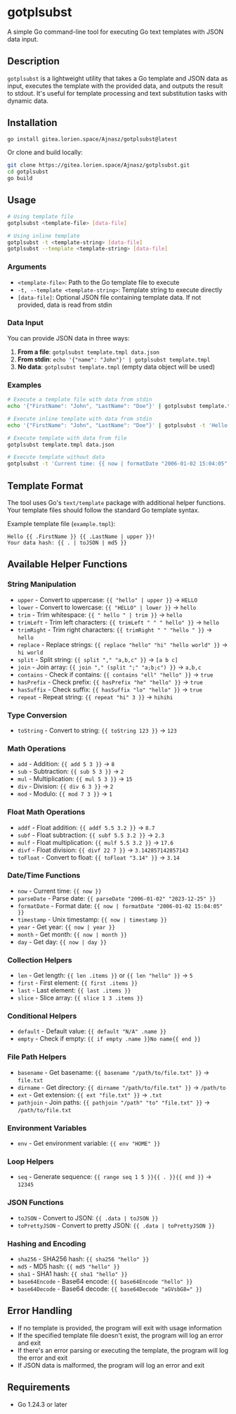 # gotplsubst

A simple Go command-line tool for executing Go text templates with JSON data input.

## Description

`gotplsubst` is a lightweight utility that takes a Go template and JSON data as input, executes the template with the provided data, and outputs the result to stdout. It's useful for template processing and text substitution tasks with dynamic data.

## Installation

```bash
go install gitea.lorien.space/Ajnasz/gotplsubst@latest
```

Or clone and build locally:

```bash
git clone https://gitea.lorien.space/Ajnasz/gotplsubst.git
cd gotplsubst
go build
```

## Usage

```bash
# Using template file
gotplsubst <template-file> [data-file]

# Using inline template
gotplsubst -t <template-string> [data-file]
gotplsubst --template <template-string> [data-file]
```

### Arguments

- `<template-file>`: Path to the Go template file to execute
- `-t, --template <template-string>`: Template string to execute directly
- `[data-file]`: Optional JSON file containing template data. If not provided, data is read from stdin

### Data Input

You can provide JSON data in three ways:

1. **From a file**: `gotplsubst template.tmpl data.json`
2. **From stdin**: `echo '{"name": "John"}' | gotplsubst template.tmpl`
3. **No data**: `gotplsubst template.tmpl` (empty data object will be used)

### Examples

```bash
# Execute a template file with data from stdin
echo '{"FirstName": "John", "LastName": "Doe"}' | gotplsubst template.tmpl

# Execute inline template with data from stdin
echo '{"FirstName": "John", "LastName": "Doe"}' | gotplsubst -t 'Hello {{ .FirstName }} {{ .LastName }}'

# Execute template with data from file
gotplsubst template.tmpl data.json

# Execute template without data
gotplsubst -t 'Current time: {{ now | formatDate "2006-01-02 15:04:05" }}'
```

## Template Format

The tool uses Go's `text/template` package with additional helper functions. Your template files should follow the standard Go template syntax.

Example template file (`example.tmpl`):
```
Hello {{ .FirstName }} {{ .LastName | upper }}!
Your data hash: {{ . | toJSON | md5 }}
```

## Available Helper Functions

### String Manipulation
- `upper` - Convert to uppercase: `{{ "hello" | upper }}` → `HELLO`
- `lower` - Convert to lowercase: `{{ "HELLO" | lower }}` → `hello`
- `trim` - Trim whitespace: `{{ " hello " | trim }}` → `hello`
- `trimLeft` - Trim left characters: `{{ trimLeft " " " hello" }}` → `hello`
- `trimRight` - Trim right characters: `{{ trimRight " " "hello " }}` → `hello`
- `replace` - Replace strings: `{{ replace "hello" "hi" "hello world" }}` → `hi world`
- `split` - Split string: `{{ split "," "a,b,c" }}` → `[a b c]`
- `join` - Join array: `{{ join "," (split ";" "a;b;c") }}` → `a,b,c`
- `contains` - Check if contains: `{{ contains "ell" "hello" }}` → `true`
- `hasPrefix` - Check prefix: `{{ hasPrefix "he" "hello" }}` → `true`
- `hasSuffix` - Check suffix: `{{ hasSuffix "lo" "hello" }}` → `true`
- `repeat` - Repeat string: `{{ repeat "hi" 3 }}` → `hihihi`

### Type Conversion
- `toString` - Convert to string: `{{ toString 123 }}` → `123`

### Math Operations
- `add` - Addition: `{{ add 5 3 }}` → `8`
- `sub` - Subtraction: `{{ sub 5 3 }}` → `2`
- `mul` - Multiplication: `{{ mul 5 3 }}` → `15`
- `div` - Division: `{{ div 6 3 }}` → `2`
- `mod` - Modulo: `{{ mod 7 3 }}` → `1`

### Float Math Operations
- `addf` - Float addition: `{{ addf 5.5 3.2 }}` → `8.7`
- `subf` - Float subtraction: `{{ subf 5.5 3.2 }}` → `2.3`
- `mulf` - Float multiplication: `{{ mulf 5.5 3.2 }}` → `17.6`
- `divf` - Float division: `{{ divf 22 7 }}` → `3.142857142857143`
- `toFloat` - Convert to float: `{{ toFloat "3.14" }}` → `3.14`

### Date/Time Functions
- `now` - Current time: `{{ now }}`
- `parseDate` - Parse date: `{{ parseDate "2006-01-02" "2023-12-25" }}`
- `formatDate` - Format date: `{{ now | formatDate "2006-01-02 15:04:05" }}`
- `timestamp` - Unix timestamp: `{{ now | timestamp }}`
- `year` - Get year: `{{ now | year }}`
- `month` - Get month: `{{ now | month }}`
- `day` - Get day: `{{ now | day }}`

### Collection Helpers
- `len` - Get length: `{{ len .items }}` or `{{ len "hello" }}` → `5`
- `first` - First element: `{{ first .items }}`
- `last` - Last element: `{{ last .items }}`
- `slice` - Slice array: `{{ slice 1 3 .items }}`

### Conditional Helpers
- `default` - Default value: `{{ default "N/A" .name }}`
- `empty` - Check if empty: `{{ if empty .name }}No name{{ end }}`

### File Path Helpers
- `basename` - Get basename: `{{ basename "/path/to/file.txt" }}` → `file.txt`
- `dirname` - Get directory: `{{ dirname "/path/to/file.txt" }}` → `/path/to`
- `ext` - Get extension: `{{ ext "file.txt" }}` → `.txt`
- `pathjoin` - Join paths: `{{ pathjoin "/path" "to" "file.txt" }}` → `/path/to/file.txt`

### Environment Variables
- `env` - Get environment variable: `{{ env "HOME" }}`

### Loop Helpers
- `seq` - Generate sequence: `{{ range seq 1 5 }}{{ . }}{{ end }}` → `12345`

### JSON Functions
- `toJSON` - Convert to JSON: `{{ .data | toJSON }}`
- `toPrettyJSON` - Convert to pretty JSON: `{{ .data | toPrettyJSON }}`

### Hashing and Encoding
- `sha256` - SHA256 hash: `{{ sha256 "hello" }}`
- `md5` - MD5 hash: `{{ md5 "hello" }}`
- `sha1` - SHA1 hash: `{{ sha1 "hello" }}`
- `base64Encode` - Base64 encode: `{{ base64Encode "hello" }}`
- `base64Decode` - Base64 decode: `{{ base64Decode "aGVsbG8=" }}`

## Error Handling

- If no template is provided, the program will exit with usage information
- If the specified template file doesn't exist, the program will log an error and exit
- If there's an error parsing or executing the template, the program will log the error and exit
- If JSON data is malformed, the program will log an error and exit

## Requirements

- Go 1.24.3 or later
